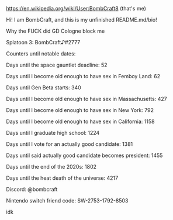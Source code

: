 https://en.wikipedia.org/wiki/User:BombCraft8 (that's me)

Hi! I am BombCraft, and this is my unfinished README.md/bio!

Why the FUCK did GD Cologne block me

Splatoon 3: BombCraft♪#2777

Counters until notable dates:

Days until the space gauntlet deadline: 52

Days until I become old enough to have sex in Femboy Land: 62

Days until Gen Beta starts: 340

Days until I become old enough to have sex in Massachusetts: 427

Days until I become old enough to have sex in New York: 792

Days until I become old enough to have sex in California: 1158

Days until I graduate high school: 1224

Days until I vote for an actually good candidate: 1381

Days until said actually good candidate becomes president: 1455

Days until the end of the 2020s: 1802

Days until the heat death of the universe: 4217

Discord: @bombcraft

Nintendo switch friend code: SW-2753-1792-8503

idk

